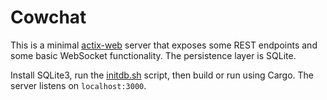 Cowchat
=======

This is a minimal [actix-web](https://docs.rs/actix-web/latest/actix_web/) server that exposes some REST endpoints and some basic WebSocket functionality. The persistence layer is SQLite.

Install SQLite3, run the [initdb.sh](./initdb.sh) script, then build or run using Cargo. The server listens on `localhost:3000`.